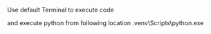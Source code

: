 Use default Terminal to execute code

and execute python from following location .venv\Scripts\python.exe